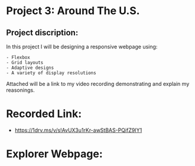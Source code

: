 # Project 3: Around The U.S.

## Project discription:
  In this project I will be designing a responsive webpage using:
  
    - Flexbox
    - Grid layouts
    - Adaptive designs 
    - A variety of display resolutions
  
  Attached will be a link to my video recording demonstrating and explain my reasonings.

  # Recorded Link:

  - https://1drv.ms/v/s!AvUX3u1rKr-awStBAS-PQifZ9IY1

  # Explorer Webpage:
  
      




  


